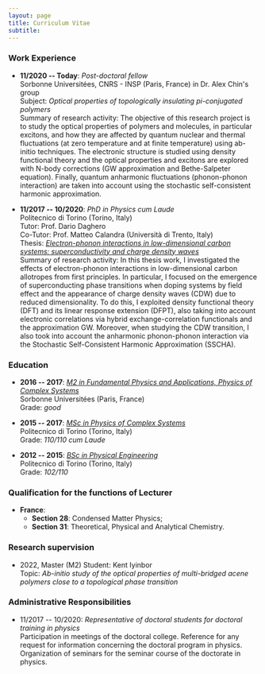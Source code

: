 ```yaml
---
layout: page
title: Curriculum Vitae
subtitle: 
---
```


### Work Experience

* **11/2020 -- Today**: _Post-doctoral fellow_  
Sorbonne Universitées, CNRS - INSP (Paris, France) in Dr. Alex Chin's group  
Subject: _Optical properties of topologically insulating pi-conjugated polymers_  
Summary of research activity: The objective of this research project is to study the optical properties of polymers and molecules, in particular excitons, and how they are affected by quantum nuclear and thermal fluctuations (at zero temperature and at finite temperature) using ab-initio techniques. The electronic structure is studied using density functional theory and the optical properties and excitons are explored with N-body corrections (GW approximation and Bethe-Salpeter equation). Finally, quantum anharmonic fluctuations (phonon-phonon interaction) are taken into account using the stochastic self-consistent harmonic approximation.

* **11/2017 -- 10/2020**: _PhD in Physics cum Laude_  
Politecnico di Torino (Torino, Italy)  
Tutor: Prof. Dario Daghero  
Co-Tutor: Prof. Matteo Calandra (Università di Trento, Italy)  
Thesis: [_Electron-phonon interactions in low-dimensional carbon systems: superconductivity and charge density waves_](https://iris.polito.it/handle/11583/2872341?mode=full.15420)  
Summary of research activity: In this thesis work, I investigated the effects of electron-phonon interactions in low-dimensional carbon allotropes from first principles. In particular, I focused on the emergence of superconducting phase transitions when doping systems by field effect and the appearance of charge density waves (CDW) due to reduced dimensionality. To do this, I exploited density functional theory (DFT) and its linear response extension (DFPT), also taking into account electronic correlations via hybrid exchange-correlation functionals and the approximation GW. Moreover, when studying the CDW transition, I also took into account the anharmonic phonon-phonon interaction via the Stochastic Self-Consistent Harmonic Approximation (SSCHA).

### Education

* **2016 -- 2017**: [_M2 in Fundamental Physics and Applications, Physics of Complex Systems_](https://physics-complex-systems.fr/en/)  
Sorbonne Universitées (Paris, France)  
Grade: _good_

* **2015 -- 2017**: [_MSc in Physics of Complex Systems_](http://www.pcs.polito.it/)  
Politecnico di Torino (Torino, Italy)  
Grade: _110/110 cum Laude_

* **2012 -- 2015**: [_BSc in Physical Engineering_](https://didattica.polito.it/laurea/ingegneria_fisica/en/welcome)  
Politecnico di Torino (Torino, Italy)  
Grade: _102/110_  

### Qualification for the functions of Lecturer
* **France**:
  * **Section 28**: Condensed Matter Physics;
  * **Section 31**: Theoretical, Physical and Analytical Chemistry.

### Research supervision
* 2022, Master (M2) Student: Kent Iyinbor  
Topic: _Ab-initio study of the optical properties of multi-bridged acene polymers close to a topological phase transition_

### Administrative Responsibilities
* 11/2017 -- 10/2020: _Representative of doctoral students for doctoral training in physics_  
Participation in meetings of the doctoral college. Reference for any request for information concerning the doctoral program in physics. Organization of seminars for the seminar course of the doctorate in physics.
